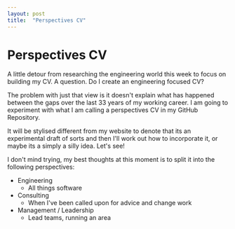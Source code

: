 ```yaml
---
layout: post
title:  "Perspectives CV"
---
```


# Perspectives CV

A little detour from researching the engineering world this week to focus on building my CV. A question. Do I create an engineering focused CV?

The problem with just that view is it doesn't explain what has happened between the gaps over the last 33 years of my working career. I am going to experiment with what I am calling a perspectives CV in my GitHub Repository.

It will be stylised different from my website to denote that its an experimental draft of sorts and then I'll work out how to incorporate it, or maybe its a simply a silly idea. Let's see!

I don't mind trying, my best thoughts at this moment is to split it into the following perspectives:
- Engineering
    - All things software
- Consulting
    - When I've been called upon for advice and change work
- Management / Leadership
    - Lead teams, running an area
